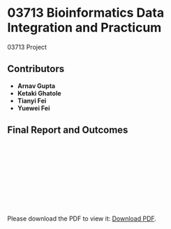 # 03713 Bioinformatics Data Integration and Practicum
03713 Project

## Contributors
- **Arnav Gupta**  
- **Ketaki Ghatole** 
- **Tianyi Fei**   
- **Yuewei Fei**  

## Final Report and Outcomes
<object data="https://github.com/ArnavGuptaa/eclip_psc_scripts/blob/main/BDIP%20Final%20Report.pdf" type="application/pdf" width="700px" height="700px">
    <embed src="https://github.com/ArnavGuptaa/eclip_psc_scripts/blob/main/BDIP%20Final%20Report.pdf">
        <p>Please download the PDF to view it: <a href="https://github.com/ArnavGuptaa/eclip_psc_scripts/blob/main/BDIP%20Final%20Report.pdf">Download PDF</a>.</p>
    </embed>
</object>
